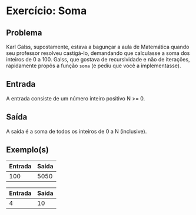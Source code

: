 Exercício: Soma
===============


Problema
--------

Karl Galss, supostamente, estava a bagunçar a aula de Matemática quando seu professor resolveu castigá-lo, demandando que calculasse a soma dos inteiros de 0 a 100. Galss, que gostava de recursividade e não de iterações, rapidamente propôs a função ```soma``` (e pediu que você a implementasse).

Entrada
-------

A entrada consiste de um número inteiro positivo N >= 0.

Saída
-----

A saída é a soma de todos os inteiros de 0 a N (inclusive).


Exemplo(s)
----------

| Entrada | Saída |
|---------|-------|
| 100     | 5050  |

| Entrada | Saída |
|---------|-------|
| 4       | 10    |
